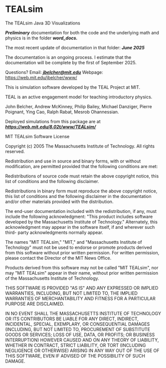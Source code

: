 # TEALsim

The TEALsim Java 3D Visualizations  

***Preliminary*** documentation for both the code and the underlying math and physics is in the folder ***word_docs.*** 

The most recent update of documentation in that folder: ***June 2025***

The documentation is an ongoing process. I estimate that the documentation will be complete by the first of September 2025.

Questions?  Email: ***jbelcher@mit.edu***    Webpage: https://web.mit.edu/jbelcher/www/

This is simulation software developed by the TEAL Project at MIT.

TEAL is an active engagement model for teaching introductory physics.  

John Belcher, Andrew McKinney, Philip Bailey, Michael Danziger, Pierre Poignant, Ying Cao, Ralph Rabat, Mesrob Ohannessian.

Deployed simulations from this package are at ***https://web.mit.edu/8.02t/www/TEALsim/***


MIT TEALsim Software License

Copyright (c) 2005 The Massachusetts Institute of Technology. All rights reserved.

Redistribution and use in source and binary forms, with or without modification, 
are permitted provided that the following conditions are met:

Redistributions of source code must retain the above copyright notice, 
this list of conditions and the following disclaimer.

Redistributions in binary form must reproduce the above copyright notice, 
this list of conditions and the following disclaimer in the documentation and/or 
other materials provided with the distribution.

The end-user documentation included with the redistribution, if any, must include the following acknowledgment: 
"This product includes software developed by the Massachusetts Institute of Technology." 
Alternately, this acknowledgment may appear in the software itself, if and wherever such 
third- party acknowledgments normally appear.

The names "MIT TEALsim," "MIT," and "Massachusetts Institute of Technology" must not be used 
to endorse or promote products derived from this software without prior written permission. 
For written permission, please contact the Director of the MIT News Office.

Products derived from this software may not be called "MIT TEALsim", nor may "MIT TEALsim" appear in their name, 
without prior written permission of the Massachusetts Institute of Technology.

THIS SOFTWARE IS PROVIDED "AS IS" AND ANY EXPRESSED OR IMPLIED WARRANTIES, INCLUDING, 
BUT NOT LIMITED TO, THE IMPLIED WARRANTIES OF MERCHANTABILITY AND FITNESS FOR A PARTICULAR PURPOSE ARE DISCLAIMED.

IN NO EVENT SHALL THE MASSACHUSETTS INSTITUTE OF TECHNOLOGY OR ITS CONTRIBUTORS 
BE LIABLE FOR ANY DIRECT, INDIRECT, INCIDENTAL, SPECIAL, EXEMPLARY, OR CONSEQUENTIAL DAMAGES 
(INCLUDING, BUT NOT LIMITED TO, PROCUREMENT OF SUBSTITUTE GOODS OR SERVICES; LOSS OF USE, 
DATA, OR PROFITS; OR BUSINESS INTERRUPTION) HOWEVER CAUSED AND ON ANY THEORY OF LIABILITY, 
WHETHER IN CONTRACT, STRICT LIABILITY, OR TORT (INCLUDING NEGLIGENCE OR OTHERWISE) 
ARISING IN ANY WAY OUT OF THE USE OF THIS SOFTWARE, EVEN IF ADVISED OF THE POSSIBILITY OF SUCH DAMAGE.

